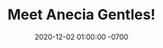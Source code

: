 ---
layout: post
title: Meet Anecia Gentles!
date: 2020-12-02 01:00:00 -0700
description:  (optional)
img: anecia_gentles.jpg # Add image post (optional)
tags: [bats, Madagascar, women in science] # add tag
link: https://brooklab.org/news/2020-12-02-AG-post
---